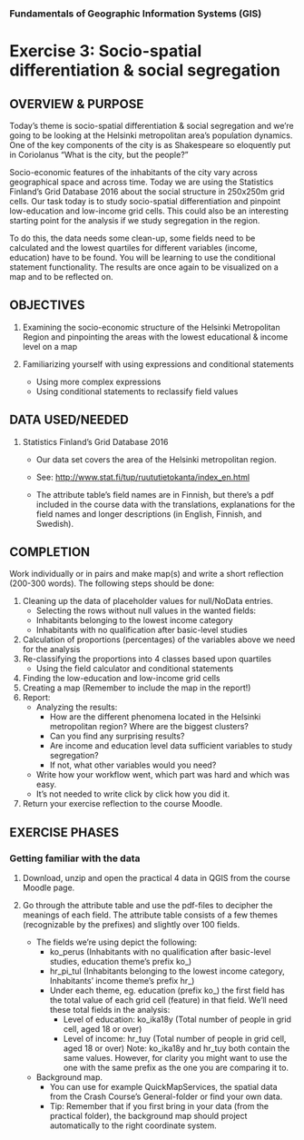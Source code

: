 ### Fundamentals of Geographic Information Systems (GIS)

# Exercise 3: Socio-spatial differentiation & social segregation

## OVERVIEW & PURPOSE
Today’s theme is socio-spatial differentiation & social segregation and we’re going to be looking at the
Helsinki metropolitan area’s population dynamics.  One of the key components of the city is as Shakespeare so eloquently put in Coriolanus “What is the city, but the people?”

Socio-economic features of the inhabitants of the city vary across geographical space and across time.
Today we are using the Statistics Finland’s Grid Database 2016 about the social structure in 250x250m
grid cells. Our task today is to study socio-spatial differentiation and pinpoint low-education and low-income
grid cells. This could also be an interesting starting point for the analysis if we study segregation
in the region.

To do this, the data needs some clean-up, some fields need to be calculated and the lowest quartiles for
different variables (income, education) have to be found. You will be learning to use the conditional statement
functionality. The results are once again to be visualized on a map and to be
reflected on.

## OBJECTIVES
1. Examining the socio-economic structure of the Helsinki Metropolitan Region and pinpointing the
areas with the lowest educational & income level on a map

2. Familiarizing yourself with using expressions and conditional statements
	- Using more complex expressions
	- Using conditional statements to reclassify field values

## DATA USED/NEEDED

1. Statistics Finland’s Grid Database 2016
	- Our data set covers the area of the Helsinki metropolitan region.
	
	- See: http://www.stat.fi/tup/ruututietokanta/index_en.html
	
	- The attribute table’s field names are in Finnish, but there’s a pdf included in the course
data with the translations, explanations for the field names and longer descriptions (in
English, Finnish, and Swedish).

## COMPLETION
Work individually or in pairs and make map(s) and write a short reflection (200-300 words). The following
steps should be done:
1. Cleaning up the data of placeholder values for null/NoData entries.
	- Selecting the rows without null values in the wanted fields:
	- Inhabitants belonging to the lowest income category
	- Inhabitants with no qualification after basic-level studies
2. Calculation of proportions (percentages) of the variables above we need for the analysis
3. Re-classifying the proportions into 4 classes based upon quartiles
	- Using the field calculator and conditional statements
4. Finding the low-education and low-income grid cells
5. Creating a map (Remember to include the map in the report!)
6. Report:
	- Analyzing the results:
		- How are the different phenomena located in the Helsinki metropolitan region? Where are the biggest clusters?
		- Can you find any surprising results?
		- Are income and education level data sufficient variables to study segregation?
		- If not, what other variables would you need?
	- Write how your workflow went, which part was hard and which was easy.
	- It’s not needed to write click by click how you did it.
7. Return your exercise reflection to the course Moodle.

## EXERCISE PHASES

### Getting familiar with the data
1. Download, unzip and open the practical 4 data in QGIS from the course Moodle page.

2. Go through the attribute table and use the pdf-files to decipher the meanings of each field. The attribute table consists of a few themes (recognizable by the prefixes) and slightly over 100 fields.
	- The fields we’re using depict the following:
		- ko_perus (Inhabitants with no qualification after basic-level studies, education theme’s prefix ko_)
		- hr_pi_tul (Inhabitants belonging to the lowest income category, Inhabitants’ income theme’s prefix hr_)
		- Under each theme, eg. education (prefix ko_) the first field has the total value of each grid cell (feature) in that field. We’ll need these total fields in the analysis:
			- Level of education: ko_ika18y (Total number of people in grid cell, aged 18 or over)
			- Level of income: hr_tuy (Total number of people in grid cell, aged 18 or over)
			Note: ko_ika18y and hr_tuy both contain the same values. However, for clarity you might want to use the one with the same prefix as the one you are comparing it to.
	- Background map.
		- You can use for example QuickMapServices, the spatial data from the Crash Course’s General-folder or find your own data.
		- Tip: Remember that if you first bring in your data (from the practical folder), the
background map should project automatically to the right coordinate system.
 



<!--stackedit_data:
eyJkaXNjdXNzaW9ucyI6eyJlVGM4YW9CSm43emRyZjBrIjp7In
N0YXJ0IjoyNTEsImVuZCI6MjU5LCJ0ZXh0IjoiSGVsc2lua2ki
fSwiUVAxWENiQ3BSc2QwbFZxNSI6eyJzdGFydCI6MTIzNCwiZW
5kIjoxMjQyLCJ0ZXh0IjoiSGVsc2lua2kifSwiV3Z6bnlmS0xY
dm5sRURpNCI6eyJzdGFydCI6MTc3NywiZW5kIjoxNzg5LCJ0ZX
h0IjoicGRmIGluY2x1ZGVkIn19LCJjb21tZW50cyI6eyIzTG9H
S2VRRkVNV3pqYkUxIjp7ImRpc2N1c3Npb25JZCI6ImVUYzhhb0
JKbjd6ZHJmMGsiLCJzdWIiOiJnaDo0MDMwNDc4OCIsInRleHQi
OiJVcGRhdGUgaWYgYXBwbGljYWJsZSIsImNyZWF0ZWQiOjE2OD
Y0NzY0MzY4Nzh9LCJsUGtsVUZiRTRlVTIwMzRaIjp7ImRpc2N1
c3Npb25JZCI6IlFQMVhDYkNwUnNkMGxWcTUiLCJzdWIiOiJnaD
o0MDMwNDc4OCIsInRleHQiOiJVcGRhdGUgaWYgYXBwbGljYWJs
ZSIsImNyZWF0ZWQiOjE2ODY0NzY1Nzk1Njd9LCJCdUJGbWlqR2
lyakVjNVVrIjp7ImRpc2N1c3Npb25JZCI6Ild2em55ZktMWHZu
bEVEaTQiLCJzdWIiOiJnaDo0MDMwNDc4OCIsInRleHQiOiJBZG
QgcGFnZSIsImNyZWF0ZWQiOjE2ODY0NzY3MzYwNTV9fSwiaGlz
dG9yeSI6Wy0xNDU5MTc1MjM5LC0xMzMyMDg3OTYzXX0=
-->
